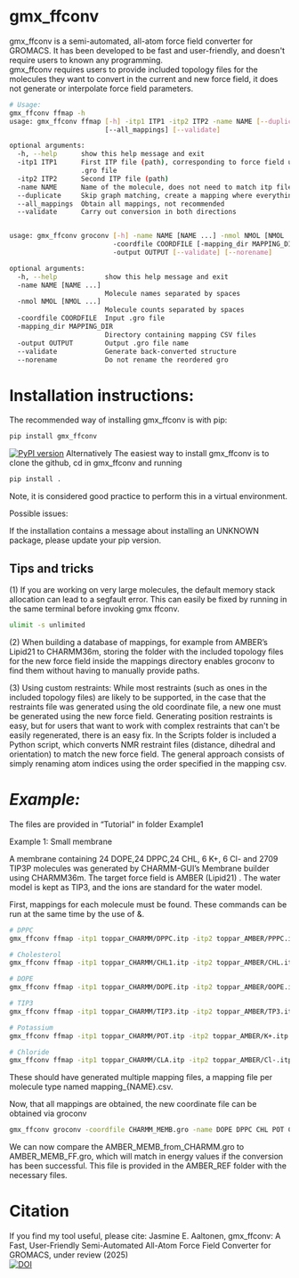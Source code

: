 # gmx_ffconv
gmx_ffconv is a semi-automated, all-atom force field converter for GROMACS.
It has been developed to be fast and user-friendly, and doesn't require users to known any programming.  
gmx_ffconv requires users to provide included topology files for the molecules they want to convert in the current and new force field, it does not generate or interpolate force field parameters.
```bash
# Usage: 
gmx_ffconv ffmap -h  
usage: gmx_ffconv ffmap [-h] -itp1 ITP1 -itp2 ITP2 -name NAME [--duplicate]
                        [--all_mappings] [--validate]  

optional arguments:  
  -h, --help      show this help message and exit  
  -itp1 ITP1      First ITP file (path), corresponding to force field used in  
                  .gro file
  -itp2 ITP2      Second ITP file (path)  
  -name NAME      Name of the molecule, does not need to match itp files  
  --duplicate     Skip graph matching, create a mapping where everything is kept in same order. Only useful when part of the coordinate file needs reordering. 
  --all_mappings  Obtain all mappings, not recommended  
  --validate      Carry out conversion in both directions  


usage: gmx_ffconv groconv [-h] -name NAME [NAME ...] -nmol NMOL [NMOL ...]  
                          -coordfile COORDFILE [-mapping_dir MAPPING_DIR]  
                          -output OUTPUT [--validate] [--norename]  

optional arguments:  
  -h, --help            show this help message and exit  
  -name NAME [NAME ...]
                        Molecule names separated by spaces  
  -nmol NMOL [NMOL ...]
                        Molecule counts separated by spaces  
  -coordfile COORDFILE  Input .gro file  
  -mapping_dir MAPPING_DIR
                        Directory containing mapping CSV files  
  -output OUTPUT        Output .gro file name  
  --validate            Generate back-converted structure  
  --norename            Do not rename the reordered gro  
```
# Installation instructions:


The recommended way of installing gmx_ffconv is with pip:
```bash
pip install gmx_ffconv 
```
 
[![PyPI version](https://img.shields.io/pypi/v/gmx_ffconv?label=PyPI)](https://pypi.org/project/gmx_ffconv/)
Alternatively
The easiest way to install gmx_ffconv is to clone the github, cd in gmx_ffconv and running
```bash
pip install . 
```
Note, it is considered good practice to perform this in a virtual environment.

Possible issues:

If the installation contains a message about installing an UNKNOWN package, please update your pip version. 



## Tips and tricks 
(1) If you are working on very large molecules, the default memory stack allocation can lead to a segfault error. This can easily be fixed by running
in the same terminal before invoking gmx ffconv.
```bash
ulimit -s unlimited
```
(2) When building a database of mappings, for example from AMBER’s Lipid21 to CHARMM36m, storing the folder with the included topology files for the new force field inside the mappings directory enables groconv to find them without having to manually provide paths.

(3) Using custom restraints: While most restraints (such as ones in the included topology files) are likely to be supported, in the case that the restraints file was generated using the old coordinate file, a new one must be generated using the new force field. Generating position restraints is easy, but for users that want to work with complex restraints that can't be easily regenerated, there is an easy fix. In the Scripts folder is included a Python script, which converts NMR restraint files (distance, dihedral and orientation) to match the new force field. The general approach consists of simply renaming atom indices using the order specified in the mapping csv.

# *Example:*

The files are provided in “Tutorial” in folder Example1 

Example 1: Small membrane 
 
A membrane containing 24 DOPE,24 DPPC,24 CHL, 6 K+, 6 Cl- and 2709 TIP3P molecules was generated by CHARMM-GUI’s Membrane builder using CHARMM36m. The target force field is AMBER (Lipid21) . The water model is kept as TIP3, and the ions are standard for the water model.  

First, mappings for each molecule must be found. These commands can be run at the same time by the use of &. 

```bash
# DPPC
gmx_ffconv ffmap -itp1 toppar_CHARMM/DPPC.itp -itp2 toppar_AMBER/PPPC.itp -name DPPC

# Cholesterol
gmx_ffconv ffmap -itp1 toppar_CHARMM/CHL1.itp -itp2 toppar_AMBER/CHL.itp -name CHL

# DOPE
gmx_ffconv ffmap -itp1 toppar_CHARMM/DOPE.itp -itp2 toppar_AMBER/OOPE.itp -name DOPE

# TIP3
gmx_ffconv ffmap -itp1 toppar_CHARMM/TIP3.itp -itp2 toppar_AMBER/TP3.itp -name TIP3P

# Potassium
gmx_ffconv ffmap -itp1 toppar_CHARMM/POT.itp -itp2 toppar_AMBER/K+.itp -name POT

# Chloride
gmx_ffconv ffmap -itp1 toppar_CHARMM/CLA.itp -itp2 toppar_AMBER/Cl-.itp -name CLA 
```

These should have generated multiple mapping files, a mapping file per molecule type named mapping_{NAME}.csv.

Now, that all mappings are obtained, the new coordinate file can be obtained via groconv
```bash
gmx_ffconv groconv -coordfile CHARMM_MEMB.gro -name DOPE DPPC CHL POT CLA TIP3P -nmol 24 24 24 6 6 2709 -output AMBER_MEMB_from_CHARMM.gro
```
We can now compare the AMBER_MEMB_from_CHARMM.gro to AMBER_MEMB_FF.gro, which will match in energy values if the conversion has been successful. This file is provided in the AMBER_REF folder with the necessary files.

# Citation 

If you find my tool useful, please cite:
Jasmine E. Aaltonen, gmx_ffconv: A Fast, User-Friendly Semi-Automated All-Atom Force Field Converter for GROMACS, under review (2025)  
[![DOI](https://zenodo.org/badge/998544959.svg)](https://zenodo.org/badge/latestdoi/998544959)


